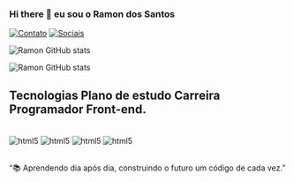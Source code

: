 ### Hi there 👋 eu sou o Ramon dos Santos

[![Contato](https://img.shields.io/badge/LinkedIn-0077B5?style=for-the-badge&logo=linkedin&logoColor=white)](https://www.linkedin.com/in/ramon-santos-front-end-macei%C3%B3-al/)
[![Sociais](https://img.shields.io/badge/Instagram-E4405F?style=for-the-badge&logo=instagram&logoColor=white)](https://www.instagram.com/stories/ramon_kluivert/)

![Ramon GitHub stats](https://github-readme-stats.vercel.app/api?username=Ramon-Dev7&show_icons=true&theme=dracula)

![Ramon GitHub stats](https://github-readme-stats.vercel.app/api/top-langs/?username=Ramon-Dev7&hide_progress=true)

## Tecnologias Plano de estudo Carreira Programador Front-end.

<div style="display: inline_block"><br/>
    <img align="center" alt="html5" src="https://img.shields.io/badge/HTML5-E34F26?style=for-the-badge&logo=html5&logoColor=white">
    <img align="center" alt="html5" src="https://img.shields.io/badge/CSS3-1572B6?style=for-the-badge&logo=css3&logoColor=white">
    <img align="center" alt="html5" src="https://img.shields.io/badge/JavaScript-F7DF1E?style=for-the-badge&logo=javascript&logoColor=black">
     <img align="center" alt="html5" src="https://img.shields.io/badge/React-20232A?style=for-the-badge&logo=react&logoColor=61DAFB">
</div><br>

“📚 Aprendendo dia após dia, construindo o futuro um código de cada vez.”


